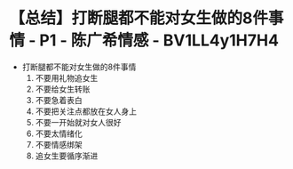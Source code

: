 # 【总结】打断腿都不能对女生做的8件事情 - P1 - 陈广希情感 - BV1LL4y1H7H4

-   打断腿都不能对女生做的8件事情
    1.  不要用礼物追女生
    2.  不要给女生转账
    3.  不要急着表白
    4.  不要把关注点都放在女人身上
    5.  不要一开始就对女人很好
    6.  不要太情绪化
    7.  不要情感绑架
    8.  追女生要循序渐进